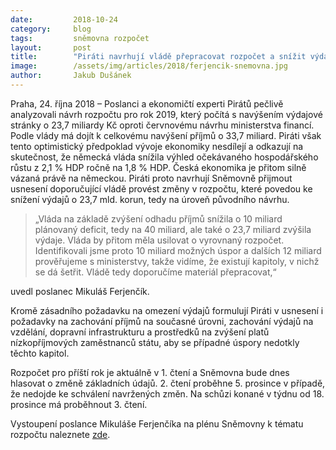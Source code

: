 ```yaml
---
date:         2018-10-24
category:     blog
tags:         sněmovna rozpočet
layout:       post
title:        "Piráti navrhují vládě přepracovat rozpočet a snížit výdaje o 23,7 miliardy korun"
image:        /assets/img/articles/2018/ferjencik-snemovna.jpg
author:       Jakub Dušánek
---
```


Praha, 24. října 2018 – Poslanci a ekonomičtí experti Pirátů pečlivě analyzovali návrh rozpočtu pro rok 2019, který počítá s navýšením výdajové stránky o 23,7 miliardy Kč oproti červnovému návrhu ministerstva financí. Podle vlády má dojít k celkovému navýšení příjmů o 33,7 miliard. Piráti však tento optimistický předpoklad vývoje ekonomiky nesdílejí a odkazují na skutečnost, že německá vláda snížila výhled očekávaného hospodářského růstu z 2,1 % HDP ročně na 1,8 % HDP. Česká ekonomika je přitom silně vázaná právě na německou. Piráti proto navrhují Sněmovně přijmout usnesení doporučující vládě provést změny v rozpočtu, které povedou ke snížení výdajů o 23,7 mld. korun, tedy na úroveň původního návrhu. 

> „Vláda na základě zvýšení odhadu příjmů snížila o 10 miliard plánovaný deficit, tedy na 40 miliard, ale také o 23,7 miliard zvýšila výdaje. Vláda by přitom měla usilovat o vyrovnaný rozpočet. Identifikovali jsme proto 10 miliard možných úspor a dalších 12 miliard prověřujeme s ministerstvy, takže vidíme, že existují kapitoly, v nichž se dá šetřit. Vládě tedy doporučíme materiál přepracovat,“ 

uvedl poslanec Mikuláš Ferjenčík.
 
Kromě zásadního požadavku na omezení výdajů formulují Piráti v usnesení i požadavky na zachování příjmů na současné úrovni, zachování výdajů na vzdělání, dopravní infrastrukturu a prostředků na zvýšení platů nízkopříjmových zaměstnanců státu, aby se případné úspory nedotkly těchto kapitol. 
 
Rozpočet pro příští rok je aktuálně v 1. čtení a Sněmovna bude dnes hlasovat o změně základních údajů. 2. čtení proběhne 5. prosince v případě, že nedojde ke schválení navržených změn. Na schůzi konané v týdnu od 18. prosince má proběhnout 3. čtení.

Vystoupení poslance Mikuláše Ferjenčíka na plénu Sněmovny k tématu rozpočtu naleznete [zde](https://www.youtube.com/watch?v=csalaF_ZJLw).
